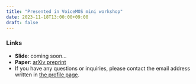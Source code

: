 ```yaml
---
title: "Presented in VoiceMOS mini workshop"
date: 2023-11-18T13:00:00+09:00
draft: false
---
```


### Links
- **Slide**: coming soon...
- **Paper**: [arXiv preprint](https://arxiv.org/abs/2210.14850)
- If you have any questions or inquiries, please contact the email address written in [the profile page](../../../en/fixed/profile).

